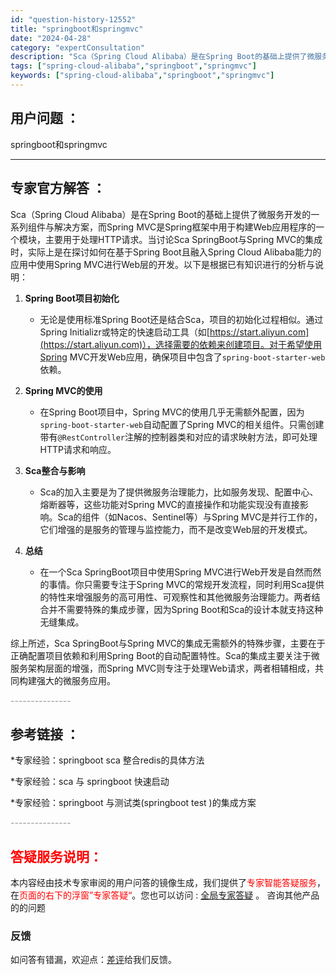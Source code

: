 ```yaml
---
id: "question-history-12552"
title: "springboot和springmvc"
date: "2024-04-28"
category: "expertConsultation"
description: "Sca（Spring Cloud Alibaba）是在Spring Boot的基础上提供了微服务开发的一系列组件与解决方案，而Spring MVC是Spring框架中用于构建Web应用程序的一个模块，主要用于处理HTTP请求。当讨论Sca SpringBoot与Spring MVC的集成时，实际上是"
tags: ["spring-cloud-alibaba","springboot","springmvc"]
keywords: ["spring-cloud-alibaba","springboot","springmvc"]
---
```


## 用户问题 ： 
 springboot和springmvc  

---------------
## 专家官方解答 ：

Sca（Spring Cloud Alibaba）是在Spring Boot的基础上提供了微服务开发的一系列组件与解决方案，而Spring MVC是Spring框架中用于构建Web应用程序的一个模块，主要用于处理HTTP请求。当讨论Sca SpringBoot与Spring MVC的集成时，实际上是在探讨如何在基于Spring Boot且融入Spring Cloud Alibaba能力的应用中使用Spring MVC进行Web层的开发。以下是根据已有知识进行的分析与说明：

1. **Spring Boot项目初始化**  
   - 无论是使用标准Spring Boot还是结合Sca，项目的初始化过程相似。通过Spring Initializr或特定的快速启动工具（如[https://start.aliyun.com](https://start.aliyun.com)），选择需要的依赖来创建项目。对于希望使用Spring MVC开发Web应用，确保项目中包含了`spring-boot-starter-web`依赖。

2. **Spring MVC的使用**  
   - 在Spring Boot项目中，Spring MVC的使用几乎无需额外配置，因为`spring-boot-starter-web`自动配置了Spring MVC的相关组件。只需创建带有`@RestController`注解的控制器类和对应的请求映射方法，即可处理HTTP请求和响应。

3. **Sca整合与影响**  
   - Sca的加入主要是为了提供微服务治理能力，比如服务发现、配置中心、熔断器等，这些功能对Spring MVC的直接操作和功能实现没有直接影响。Sca的组件（如Nacos、Sentinel等）与Spring MVC是并行工作的，它们增强的是服务的管理与监控能力，而不是改变Web层的开发模式。

4. **总结**  
   - 在一个Sca SpringBoot项目中使用Spring MVC进行Web开发是自然而然的事情。你只需要专注于Spring MVC的常规开发流程，同时利用Sca提供的特性来增强服务的高可用性、可观察性和其他微服务治理能力。两者结合并不需要特殊的集成步骤，因为Spring Boot和Sca的设计本就支持这种无缝集成。

综上所述，Sca SpringBoot与Spring MVC的集成无需额外的特殊步骤，主要在于正确配置项目依赖和利用Spring Boot的自动配置特性。Sca的集成主要关注于微服务架构层面的增强，而Spring MVC则专注于处理Web请求，两者相辅相成，共同构建强大的微服务应用。


<font color="#949494">---------------</font> 


## 参考链接 ：

*专家经验：springboot sca 整合redis的具体方法 
 
 *专家经验：sca 与 springboot 快速启动 
 
 *专家经验：springboot 与测试类(springboot test )的集成方案 


 <font color="#949494">---------------</font> 
 


## <font color="#FF0000">答疑服务说明：</font> 

本内容经由技术专家审阅的用户问答的镜像生成，我们提供了<font color="#FF0000">专家智能答疑服务</font>，在<font color="#FF0000">页面的右下的浮窗”专家答疑“</font>。您也可以访问 : [全局专家答疑](https://answer.opensource.alibaba.com/docs/intro) 。 咨询其他产品的的问题

### 反馈
如问答有错漏，欢迎点：[差评](https://ai.nacos.io/user/feedbackByEnhancerGradePOJOID?enhancerGradePOJOId=12645)给我们反馈。
